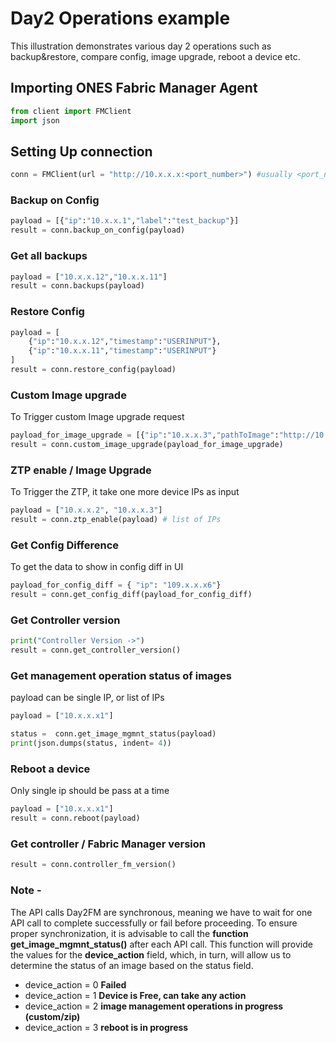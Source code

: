 
# Day2 Operations example

This illustration demonstrates various day 2 operations such as backup&restore, compare config, image upgrade, reboot a device etc.
## Importing ONES Fabric Manager Agent

```py
from client import FMClient
import json
```

## Setting Up connection
```py
conn = FMClient(url = "http://10.x.x.x:<port_number>") #usually <port_number> will be 8787
```

### Backup on Config
```py
payload = [{"ip":"10.x.x.1","label":"test_backup"}]
result = conn.backup_on_config(payload)
```

### Get all backups
```py
payload = ["10.x.x.12","10.x.x.11"]
result = conn.backups(payload)
```

### Restore Config
```py
payload = [
    {"ip":"10.x.x.12","timestamp":"USERINPUT"},
    {"ip":"10.x.x.11","timestamp":"USERINPUT"}
]
result = conn.restore_config(payload)
```

### Custom Image upgrade
To Trigger custom Image upgrade request
```py
payload_for_image_upgrade = [{"ip":"10.x.x.3","pathToImage":"http://10.x.x.x:8192/path_of_file/filename.bin"}]
result = conn.custom_image_upgrade(payload_for_image_upgrade)
```


### ZTP enable / Image Upgrade
To Trigger the ZTP, it take one more device IPs as input
```py
payload = ["10.x.x.2", "10.x.x.3"] 
result = conn.ztp_enable(payload) # list of IPs
```


### Get Config Difference
To get the data to show in config diff in UI
```py
payload_for_config_diff = { "ip": "109.x.x.x6"}
result = conn.get_config_diff(payload_for_config_diff)
```

### Get Controller version
```py
print("Controller Version ->")
result = conn.get_controller_version()
```

### Get management operation status of images
payload can be single IP, or list of IPs
```py
payload = ["10.x.x.x1"]

status =  conn.get_image_mgmnt_status(payload)
print(json.dumps(status, indent= 4))
```


### Reboot a device
Only single ip should be pass at a time
```py
payload = ["10.x.x.x1"]
result = conn.reboot(payload)
```

### Get controller / Fabric Manager version
```py
result = conn.controller_fm_version()
```

 ### Note - 
 The API calls  Day2FM are synchronous, meaning we have to wait for one API call to complete successfully or fail before proceeding. To ensure proper synchronization, it is advisable to call the **function get_image_mgmnt_status()** after each API call. This function will provide the values for the **device_action** field, which, in turn, will allow us to determine the status of an image based on the status field.

 - device_action = 0    **Failed**
 - device_action = 1    **Device is Free, can take any action**
 - device_action = 2    **image management operations in progress (custom/zip)**
 - device_action = 3    **reboot is in progress**

